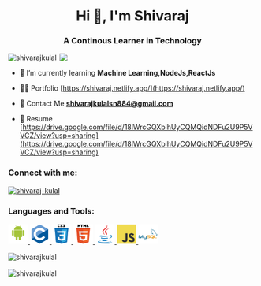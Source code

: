 <h1 align="center">Hi 👋, I'm Shivaraj</h1>
<h3 align="center">A Continous Learner in Technology</h3>
<img align="right" width="400" src="https://media.tenor.com/CeDk6XdCgOUAAAAi/develop-web.gif">
<p align="left"> <img src="https://komarev.com/ghpvc/?username=shivarajkulal&label=Profile%20views&color=0e75b6&style=flat" alt="shivarajkulal" /> </p>

- 🌱 I’m currently learning **Machine Learning,NodeJs,ReactJs**

- 👨‍💻 Portfolio [https://shivaraj.netlify.app/](https://shivaraj.netlify.app/)

- 📧 Contact Me **shivarajkulalsn884@gmail.com**

- 📄 Resume [https://drive.google.com/file/d/18lWrcGQXblhUyCQMQidNDFu2U9P5VVCZ/view?usp=sharing](https://drive.google.com/file/d/18lWrcGQXblhUyCQMQidNDFu2U9P5VVCZ/view?usp=sharing)

<h3 align="left">Connect with me:</h3>
<p align="left">
<a href="https://linkedin.com/in/shivaraj-kulal" target="blank"><img align="center" src="https://raw.githubusercontent.com/rahuldkjain/github-profile-readme-generator/master/src/images/icons/Social/linked-in-alt.svg" alt="shivaraj-kulal" height="30" width="40" /></a>
</p>

<h3 align="left">Languages and Tools:</h3>
<p align="left"> <a href="https://developer.android.com" target="_blank" rel="noreferrer"> <img src="https://raw.githubusercontent.com/devicons/devicon/master/icons/android/android-original-wordmark.svg" alt="android" width="40" height="40"/> </a> <a href="https://www.cprogramming.com/" target="_blank" rel="noreferrer"> <img src="https://raw.githubusercontent.com/devicons/devicon/master/icons/c/c-original.svg" alt="c" width="40" height="40"/> </a> <a href="https://www.w3schools.com/css/" target="_blank" rel="noreferrer"> <img src="https://raw.githubusercontent.com/devicons/devicon/master/icons/css3/css3-original-wordmark.svg" alt="css3" width="40" height="40"/> </a> <a href="https://www.w3.org/html/" target="_blank" rel="noreferrer"> <img src="https://raw.githubusercontent.com/devicons/devicon/master/icons/html5/html5-original-wordmark.svg" alt="html5" width="40" height="40"/> </a> <a href="https://www.java.com" target="_blank" rel="noreferrer"> <img src="https://raw.githubusercontent.com/devicons/devicon/master/icons/java/java-original.svg" alt="java" width="40" height="40"/> </a> <a href="https://developer.mozilla.org/en-US/docs/Web/JavaScript" target="_blank" rel="noreferrer"> <img src="https://raw.githubusercontent.com/devicons/devicon/master/icons/javascript/javascript-original.svg" alt="javascript" width="40" height="40"/> </a> <a href="https://www.mysql.com/" target="_blank" rel="noreferrer"> <img src="https://raw.githubusercontent.com/devicons/devicon/master/icons/mysql/mysql-original-wordmark.svg" alt="mysql" width="40" height="40"/> </a> </p>

<p><img align="center" src="https://github-readme-stats.vercel.app/api/top-langs?username=shivarajkulal&show_icons=true&locale=en&layout=compact" alt="shivarajkulal" /></p>

<p><img align="center" src="https://github-readme-streak-stats.herokuapp.com/?user=shivarajkulal&" alt="shivarajkulal" /></p>

